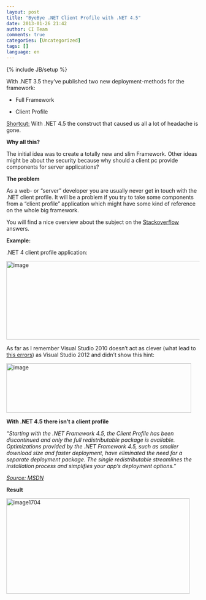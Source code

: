 ```yaml
---
layout: post
title: "ByeBye .NET Client Profile with .NET 4.5"
date: 2013-01-26 21:42
author: CI Team
comments: true
categories: [Uncategorized]
tags: []
language: en
---
```

{% include JB/setup %}
&nbsp;

<strong> </strong>

With .NET 3.5 they’ve published two new deployment-methods for the framework:

- Full Framework

- Client Profile

<span style="text-decoration: underline;">Shortcut:</span> With .NET 4.5 the construct that caused us all a lot of headache is gone.

<strong>Why all this? </strong>

<strong> </strong>

The initial idea was to create a totally new and slim Framework. Other ideas might be about the security because why should a client pc provide components for server applications?

<strong>The problem</strong>

<strong> </strong>

As a web- or “server” developer you are usually never get in touch with the .NET client profile. It will be a problem if you try to take some components from a “client profile” application which might have some kind of reference on the whole big framework.

You will find a nice overview about the subject on the <a href="http://stackoverflow.com/questions/2759228/difference-between-net-4-client-profile-and-full-framework-download">Stackoverflow</a> answers.

<strong>Example: </strong>

.NET 4 client profile application:

<img title="image" src="{{BASE_PATH}}/assets/wp-images-de/image_thumb860.png" border="0" alt="image" width="559" height="205" />

As far as I remember Visual Studio 2010 doesn’t act as clever (what lead to <a href="http://rantdriven.com/post/2011/01/07/NET-Framework-4-Client-Profile-The-Devil-Itself!.aspx">this errors</a>) as Visual Studio 2012 and didn’t show this hint:

<img title="image" src="{{BASE_PATH}}/assets/wp-images-de/image_thumb861.png" border="0" alt="image" width="482" height="129" />

<strong>With .NET 4.5 there isn’t a client profile</strong>

<strong> </strong>

<em>“Starting with the .NET Framework 4.5, the Client Profile has been discontinued and only the full redistributable package is available. Optimizations provided by the .NET Framework 4.5, such as smaller download size and faster deployment, have eliminated the need for a separate deployment package. The single redistributable streamlines the installation process and simplifies your app’s deployment options.”</em>

<em> </em>

<em><a href="http://msdn.microsoft.com/en-us/library/cc656912.aspx">Source: MSDN</a></em>

<em> </em>

<strong>Result</strong>

<a href="{{BASE_PATH}}/assets/wp-images-en/image1704.png"><img style="background-image: none; padding-left: 0px; padding-right: 0px; display: inline; padding-top: 0px; border: 0px;" title="image1704" src="{{BASE_PATH}}/assets/wp-images-en/image1704_thumb.png" border="0" alt="image1704" width="478" height="249" /></a>
